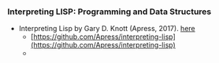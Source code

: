 ### Interpreting LISP: Programming and Data Structures
* Interpreting Lisp by Gary D. Knott (Apress, 2017). [here](http://www.apress.com/9781484227060)
  * [https://github.com/Apress/interpreting-lisp](https://github.com/Apress/interpreting-lisp)
  * 
